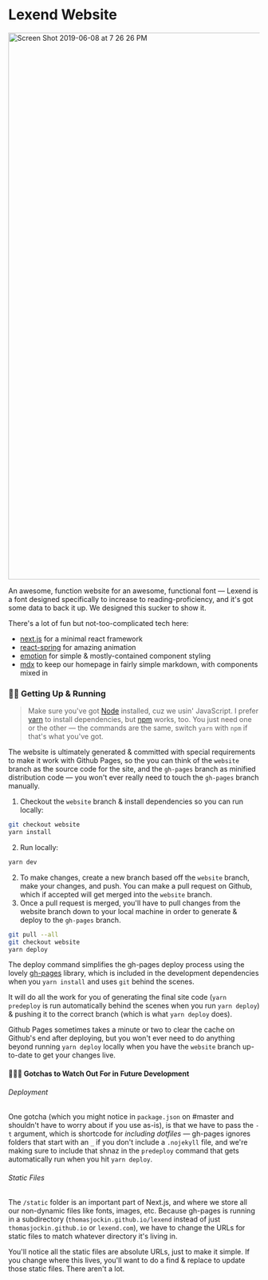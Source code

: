 # Lexend Website

<img width="1093" alt="Screen Shot 2019-06-08 at 7 26 26 PM" src="https://user-images.githubusercontent.com/25366/64728959-329a1b80-d4aa-11e9-9025-f6536102a21e.png">

An awesome, function website for an awesome, functional font — Lexend is a font designed specifically to increase to reading-proficiency, and it's got some data to back it up. We designed this sucker to show it.

There's a lot of fun but not-too-complicated tech here:

- [next.js](https://nextjs.org) for a minimal react framework
- [react-spring](https://www.react-spring.io/) for amazing animation
- [emotion](https://emotion.sh/docs/introduction) for simple & mostly-contained component styling
- [mdx](https://mdxjs.com/) to keep our homepage in fairly simple markdown, with components mixed in

### 🏃‍♂️ Getting Up & Running

> Make sure you've got [Node](https://nodejs.org/en/) installed, cuz we usin' JavaScript. I prefer [yarn](https://yarnpkg.com/en/) to install dependencies, but [npm](https://www.npmjs.com/get-npm) works, too. You just need one or the other — the commands are the same, switch `yarn` with `npm` if that's what you've got.

The website is ultimately generated & committed with special requirements to make it work with Github Pages, so the you can think of the `website` branch as the source code for the site, and the `gh-pages` branch as minified distribution code — you won't ever really need to touch the `gh-pages` branch manually.

1. Checkout the `website` branch & install dependencies so you can run locally:

```bash
git checkout website
yarn install
```

2. Run locally:

```bash
yarn dev
```

2. To make changes, create a new branch based off the `website` branch, make your changes, and push. You can make a pull request on Github, which if accepted will get merged into the `website` branch.
3. Once a pull request is merged, you'll have to pull changes from the website branch down to your local machine in order to generate & deploy to the `gh-pages` branch.

```bash
git pull --all
git checkout website
yarn deploy
```

The deploy command simplifies the gh-pages deploy process using the lovely [gh-pages](https://github.com/tschaub/gh-pages) library, which is included in the development dependencies when you `yarn install` and uses `git` behind the scenes.

It will do all the work for you of generating the final site code (`yarn predeploy` is run automatically behind the scenes when you run `yarn deploy`) & pushing it to the correct branch (which is what `yarn deploy` does).

Github Pages sometimes takes a minute or two to clear the cache on Github's end after deploying, but you won't ever need to do anything beyond running `yarn deploy` locally when you have the `website` branch up-to-date to get your changes live.

#### 👨🏻‍🚒 Gotchas to Watch Out For in Future Development

###### Deployment

One gotcha (which you might notice in `package.json` on #master and shouldn't have to worry about if you use as-is), is that we have to pass the `-t` argument, which is shortcode for _including dotfiles_ — gh-pages ignores folders that start with an `_` if you don't include a `.nojekyll` file, and we're making sure to include that shnaz in the `predeploy` command that gets automatically run when you hit `yarn deploy`.

###### Static Files

The `/static` folder is an important part of Next.js, and where we store all our non-dynamic files like fonts, images, etc. Because gh-pages is running in a subdirectory (`thomasjockin.github.io/lexend` instead of just `thomasjockin.github.io` or `lexend.com`), we have to change the URLs for static files to match whatever directory it's living in.

You'll notice all the static files are absolute URLs, just to make it simple. If you change where this lives, you'll want to do a find & replace to update those static files. There aren't a lot.

